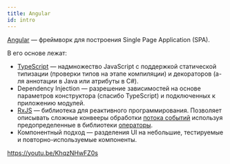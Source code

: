 ```yaml
---
title: Angular
id: intro
---
```


[Angular](https://angular.io/) — фреймворк для построения Single Page Application (SPA). 

В его основе лежат: 
* [TypeScript](https://www.typescriptlang.org/) — надмножество JavaScript c поддержкой статической типизации (проверки типов на этапе компиляции) и декораторов (а-ля аннотации в Java или атрибуты в C#). 
* Dependency Injection — разрешение зависимостей на основе параметров конструктора (спасибо TypeScript) и подключенных к приложению модулей. 
* [RxJS](https://rxjs-dev.firebaseapp.com/guide/overview) — библиотека для реактивного программирования. Позволяет описывать сложные конвееры обработки [потока событий](https://rxjs-dev.firebaseapp.com/guide/observable) используя предопределенные в библиотеки [операторы](https://rxjs-dev.firebaseapp.com/guide/operators). 
* Компонентный подход — разделения UI на небольшие, тестируемые и повторно-используемые компоненты.

https://youtu.be/KhqzNHwFZ0s

